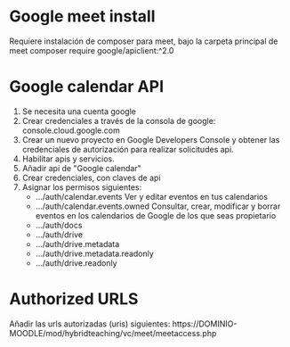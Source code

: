 # Google meet install #

Requiere instalación de composer para meet, bajo la carpeta principal de meet composer require google/apiclient:^2.0

# Google calendar API #

1. Se necesita una cuenta google
2. Crear credenciales a través de la consola de google: console.cloud.google.com 
3. Crear un nuevo proyecto en Google Developers Console y obtener las credenciales de autorización para realizar solicitudes api.
4. Habilitar apis y servicios.
5. Añadir api de "Google calendar"
6. Crear credenciales, con claves de api
7. Asignar los permisos siguientes:
	- .../auth/calendar.events     Ver y editar eventos en tus calendarios
	- .../auth/calendar.events.owned		Consultar, crear, modificar y borrar eventos en los calendarios de Google de los que seas propietario
	- .../auth/docs
	- .../auth/drive
	- .../auth/drive.metadata
	- .../auth/drive.metadata.readonly
	- .../auth/drive.readonly

# Authorized URLS #

Añadir las urls autorizadas (uris) siguientes:
	https://DOMINIO-MOODLE/mod/hybridteaching/vc/meet/meetaccess.php



